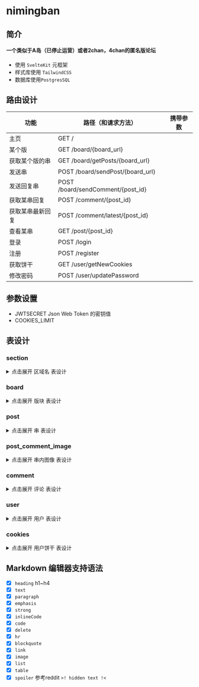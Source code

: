 # nimingban

## 简介

#### 一个类似于A岛（已停止运营）或者2chan，4chan的匿名版论坛

- 使用 `SvelteKit` 元框架
- 样式库使用 `TailwindCSS`
- 数据库使用`PostgresSQL`

## 路由设计

| 功能             | 路径（和请求方法）                | 携带参数 |
| ---------------- | --------------------------------- | -------- |
| 主页             | GET /                             |          |
| 某个版           | GET /board/{board_url}            |          |
| 获取某个版的串   | GET /board/getPosts/{board_url}   |          |
| 发送串           | POST /board/sendPost/{board_url}  |          |
| 发送回复串       | POST /board/sendComment/{post_id} |          |
| 获取某串回复     | POST /comment/{post_id}           |          |
| 获取某串最新回复 | POST /comment/latest/{post_id}    |          |
| 查看某串         | GET /post/{post_id}               |          |
| 登录             | POST /login                       |          |
| 注册             | POST /register                    |          |
| 获取饼干         | GET /user/getNewCookies           |          |
| 修改密码         | POST /user/updatePassword         |          |

## 参数设置

- JWTSECRET Json Web Token 的密钥值
- COOKIES_LIMIT

## 表设计

### section

<details>
<summary>点击展开 区域名 表设计</summary>

| 列名         | 数据类型   | 备注 |
| ------------ | ---------- | ---- |
| id           | uuid       |      |
| section_name | vchar(256) |      |
| order        | integer    |      |

</details>

### board

<details>
<summary>点击展开 版块 表设计</summary>

| 列名               | 数据类型   | 备注                              |
| ------------------ | ---------- | --------------------------------- |
| id                 | uuid       |                                   |
| parent_section_id  | uuid       |                                   |
| min_post_second    | integer    | default 10                        |
| min_post_timestamp | timestamp  |                                   |
| access_type        | vchar(16)  | 可选值 `all` `view_only` `hidden` |
| name               | vchar(256) |                                   |
| url_name           | vchar(256) |                                   |
| intro              | text       |                                   |
| order              | integer    |                                   |

</details>

### post

<details>
<summary>点击展开 串 表设计</summary>

| 列名              | 数据类型   | 备注                                   |
| ----------------- | ---------- | -------------------------------------- |
| id                | uuid       |                                        |
| status            | vchar(16)  | 可选值 `repliable` `readonly` `hidden` |
| belong_board_id   | uuid       |                                        |
| poster_name       | vchar(256) |                                        |
| poster_email      | vchar(256) |                                        |
| title             | vchar(256) |                                        |
| content           | text       |                                        |
| poster_cookies_id | uuid       |                                        |
| post_timestamp    | timestamp  |                                        |
| edit_timestamp    | timestamp  |                                        |

</details>

### post_comment_image

<details>
<summary>点击展开 串内图像 表设计</summary>

| 列名       | 数据类型  | 备注                                   |
| ---------- | --------- | -------------------------------------- |
| id         | uuid      |                                        |
| image_type | vchar(16) | 可用值 `png` `jpg` `gif` `webp` `avif` |
| exist_type | vchar(16) | 可用值 `exist` `hidden` `remove`       |
| post_id    | uuid      |                                        |

</details>

### comment

<details>
<summary>点击展开 评论 表设计</summary>

| 列名           | 数据类型   | 备注 |
| -------------- | ---------- | ---- |
| id             | uuid       |      |
| belong_post_id | uuid       |      |
| poster_name    | vchar(256) |      |
| poster_email   | vchar(256) |      |
| title          | vchar(256) |      |
| content        | text       |      |
| post_timestamp | timestamp  |      |
| edit_timestamp | timestamp  |      |

</details>

### user

<details>
<summary>点击展开 用户 表设计</summary>

| 列名             | 数据类型   | 备注                                   |
| ---------------- | ---------- | -------------------------------------- |
| id               | uuid       |                                        |
| status           | vchar(16)  | 可用值 `enable` `disabled` `forbidden` |
| username         | vchar(256) |                                        |
| password_hash    | vchar(64)  |                                        |
| password_salt    | vchar(64)  |                                        |
| type             | vchar(16)  | 可用值 `admin` `user`                  |
| create_timestamp | timestamp  |                                        |

</details>

### cookies

<details>
<summary>点击展开 用户饼干 表设计</summary>

| 列名             | 数据类型  | 备注                      |
| ---------------- | --------- | ------------------------- |
| id               | uuid      |                           |
| belong_user_id   | uuid      |                           |
| create_timestamp | timestamp |                           |
| expire_timestamp | timestamp |                           |
| content          | vchar(32) |                           |
| status           | vchar(16) | 可用值 `enable` `disable` |

</details>

## Markdown 编辑器支持语法

- [x] `heading` h1~h4
- [x] `text`
- [x] `paragraph`
- [x] `emphasis`
- [x] `strong`
- [x] `inlineCode`
- [x] `code`
- [x] `delete`
- [x] `hr`
- [x] `blockquote`
- [x] `link`
- [x] `image`
- [x] `list`
- [x] `table`
- [x] `spoiler` 参考reddit `>! hidden text !<`
